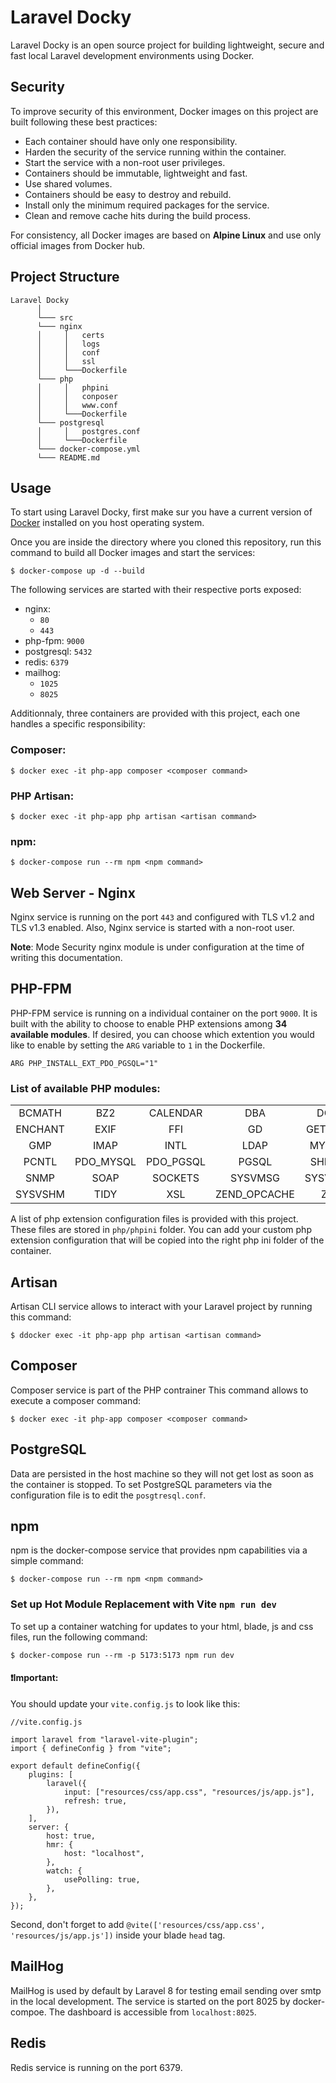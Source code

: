 # Laravel Docky

Laravel Docky is an open source project for building lightweight, secure and fast local Laravel development environments using Docker.

## Security

To improve security of this environment, Docker images on this project are built following these best practices:

- Each container should have only one responsibility.
- Harden the security of the service running within the container.
- Start the service with a non-root user privileges.
- Containers should be immutable, lightweight and fast.
- Use shared volumes.
- Containers should be easy to destroy and rebuild.
- Install only the minimum required packages for the service.
- Clean and remove cache hits during the build process.

For consistency, all Docker images are based on **Alpine Linux** and use only official images from Docker hub.

## Project Structure

```
Laravel Docky
      │
      └─── src
      └─── nginx
      │     │   certs
      │     │   logs
      │     │   conf
      │     │   ssl
      │     └───Dockerfile
      └─── php
      │     │   phpini
      │     │   conposer
      │     │   www.conf
      │     └───Dockerfile
      └─── postgresql
      │     │   postgres.conf
      │     └───Dockerfile
      └─── docker-compose.yml
      └─── README.md
```

## Usage

To start using Laravel Docky, first make sur you have a current version of [Docker](https://docs.docker.com/get-docker/) installed on you host operating system.

Once you are inside the directory where you cloned this repository, run this command to build all Docker images and start the services:

```
$ docker-compose up -d --build
```

The following services are started with their respective ports exposed:

- nginx:
  - `80`
  - `443`
- php-fpm: `9000`
- postgresql: `5432`
- redis: `6379`
- mailhog:
  - `1025`
  - `8025`

Additionnaly, three containers are provided with this project, each one handles a specific responsibility:

### Composer:

```
$ docker exec -it php-app composer <composer command>
```

### PHP Artisan:

```
$ docker exec -it php-app php artisan <artisan command>
```

### npm:

```
$ docker-compose run --rm npm <npm command>
```

## Web Server - Nginx

Nginx service is running on the port `443` and configured with TLS v1.2 and TLS v1.3 enabled. Also, Nginx service is started with a non-root user.

**Note**: Mode Security nginx module is under configuration at the time of writing this documentation.

## PHP-FPM

PHP-FPM service is running on a individual container on the port `9000`.
It is built with the ability to choose to enable PHP extensions among **34 available modules**. If desired, you can choose which extention you would like to enable by setting the `ARG` variable to `1` in the Dockerfile.

```
ARG PHP_INSTALL_EXT_PDO_PGSQL="1"
```

### List of available PHP modules:

|         |           |           |              |         |
| :-----: | :-------: | :-------: | :----------: | :-----: |
| BCMATH  |    BZ2    | CALENDAR  |     DBA      |   DOM   |
| ENCHANT |   EXIF    |    FFI    |      GD      | GETTEXT |
|   GMP   |   IMAP    |   INTL    |     LDAP     | MYSQLI  |
|  PCNTL  | PDO_MYSQL | PDO_PGSQL |    PGSQL     |  SHMOP  |
|  SNMP   |   SOAP    |  SOCKETS  |   SYSVMSG    | SYSVSEM |
| SYSVSHM |   TIDY    |    XSL    | ZEND_OPCACHE |   ZIP   |

A list of php extension configuration files is provided with this project. These files are stored in `php/phpini` folder. You can add your custom php extension configuration that will be copied into the right php ini folder of the container.

## Artisan

Artisan CLI service allows to interact with your Laravel project by running this command:

```
$ ddocker exec -it php-app php artisan <artisan command>
```

## Composer

Composer service is part of the PHP contrainer
This command allows to execute a composer command:

```
$ docker exec -it php-app composer <composer command>
```

## PostgreSQL

Data are persisted in the host machine so they will not get lost as soon as the container is stopped.
To set PostgreSQL parameters via the configuration file is to edit the `posgtresql.conf`.

## npm

npm is the docker-compose service that provides npm capabilities via a simple command:

```
$ docker-compose run --rm npm <npm command>
```

### Set up Hot Module Replacement with Vite `npm run dev`

To set up a container watching for updates to your html, blade, js and css files, run the following command:

```
$ docker-compose run --rm -p 5173:5173 npm run dev
```

#### ❗️**Important**:

You should update your `vite.config.js` to look like this:

```
//vite.config.js

import laravel from "laravel-vite-plugin";
import { defineConfig } from "vite";

export default defineConfig({
    plugins: [
        laravel({
            input: ["resources/css/app.css", "resources/js/app.js"],
            refresh: true,
        }),
    ],
    server: {
        host: true,
        hmr: {
            host: "localhost",
        },
        watch: {
            usePolling: true,
        },
    },
});

```

Second, don't forget to add `@vite(['resources/css/app.css', 'resources/js/app.js'])` inside your blade `head` tag.

## MailHog

MailHog is used by default by Laravel 8 for testing email sending over smtp in the local development. The service is started on the port 8025 by docker-compoe. The dashboard is accessible from `localhost:8025`.

## Redis

Redis service is running on the port 6379.
